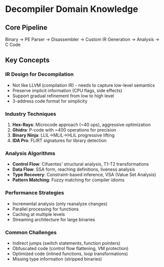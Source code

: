 # Decompiler Domain Knowledge

## Core Pipeline

Binary → PE Parser → Disassembler → Custom IR Generation → Analysis → C Code

## Key Concepts

### IR Design for Decompilation

- Not like LLVM (compilation IR) - needs to capture low-level semantics
- Preserve implicit information (CPU flags, side effects)
- Support gradual refinement from low to high level
- 3-address code format for simplicity

### Industry Techniques

1. **Hex-Rays**: Microcode approach (~40 ops), aggressive optimization
2. **Ghidra**: P-code with ~400 operations for precision
3. **Binary Ninja**: LLIL→MLIL→HLIL progressive lifting
4. **IDA Pro**: FLIRT signatures for library detection

### Analysis Algorithms

- **Control Flow**: Cifuentes' structural analysis, T1-T2 transformations
- **Data Flow**: SSA form, reaching definitions, liveness analysis
- **Type Recovery**: Constraint-based inference, VSA (Value Set Analysis)
- **Pattern Matching**: Fuzzy matching for compiler idioms

### Performance Strategies

- Incremental analysis (only reanalyze changes)
- Parallel processing for functions
- Caching at multiple levels
- Streaming architecture for large binaries

### Common Challenges

- Indirect jumps (switch statements, function pointers)
- Obfuscated code (control flow flattening, VM protection)
- Optimized code (inlined functions, loop transformations)
- Missing type information (stripped binaries)
